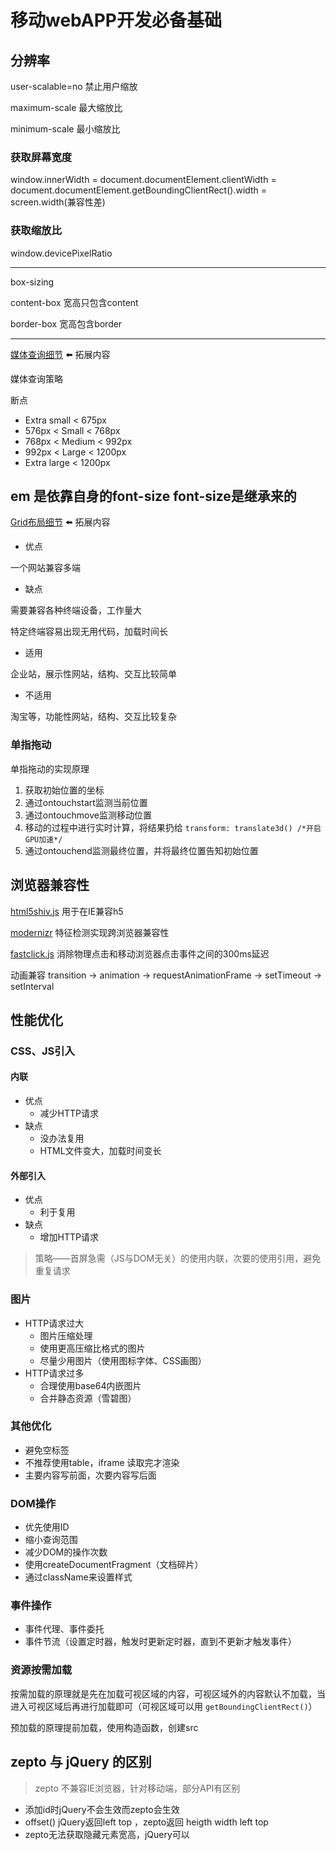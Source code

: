 # 移动webAPP开发必备基础
## 分辨率
user-scalable=no 禁止用户缩放

maximum-scale 最大缩放比

minimum-scale 最小缩放比

### 获取屏幕宽度
window.innerWidth = document.documentElement.clientWidth = document.documentElement.getBoundingClientRect().width = screen.width(兼容性差)

### 获取缩放比
window.devicePixelRatio

---

box-sizing

content-box 宽高只包含content

border-box 宽高包含border

---
[媒体查询细节](https://www.runoob.com/cssref/css3-pr-mediaquery.html)  ⬅️ 拓展内容

媒体查询策略

断点

- Extra small < 675px
- 576px < Small < 768px
- 768px < Medium < 992px
- 992px < Large < 1200px
- Extra large < 1200px

em 是依靠自身的font-size font-**size是继承来的**
---
[Grid布局细节](http://www.ruanyifeng.com/blog/2019/03/grid-layout-tutorial.html)  ⬅️ 拓展内容

- 优点

一个网站兼容多端
- 缺点

需要兼容各种终端设备，工作量大

特定终端容易出现无用代码，加载时间长
- 适用

企业站，展示性网站，结构、交互比较简单
- 不适用

淘宝等，功能性网站，结构、交互比较复杂

### 单指拖动
单指拖动的实现原理

1. 获取初始位置的坐标
2. 通过ontouchstart监测当前位置
3. 通过ontouchmove监测移动位置
4. 移动的过程中进行实时计算，将结果扔给 `transform: translate3d() /*开启GPU加速*/`
5. 通过ontouchend监测最终位置，并将最终位置告知初始位置

## 浏览器兼容性
[html5shiv.js](https://github.com/aFarkas/html5shiv#the-html5-shiv) 用于在IE兼容h5

[modernizr](https://modernizr.com/) 特征检测实现跨浏览器兼容性

[fastclick.js](https://github.com/ftlabs/fastclick) 消除物理点击和移动浏览器点击事件之间的300ms延迟

动画兼容 transition -> animation -> requestAnimationFrame -> setTimeout -> setInterval

## 性能优化
### CSS、JS引入
#### 内联
- 优点
  - 减少HTTP请求
- 缺点
  - 没办法复用
  - HTML文件变大，加载时间变长
#### 外部引入
- 优点
  - 利于复用
- 缺点
  - 增加HTTP请求

>策略——首屏急需（JS与DOM无关）的使用内联，次要的使用引用，避免重复请求

### 图片
- HTTP请求过大
  - 图片压缩处理
  - 使用更高压缩比格式的图片
  - 尽量少用图片（使用图标字体、CSS画图）
- HTTP请求过多
  - 合理使用base64内嵌图片
  - 合并静态资源（雪碧图）

### 其他优化
- 避免空标签
- 不推荐使用table，iframe 读取完才渲染
- 主要内容写前面，次要内容写后面

### DOM操作
- 优先使用ID
- 缩小查询范围
- 减少DOM的操作次数
- 使用createDocumentFragment（文档碎片）
- 通过className来设置样式

### 事件操作
- 事件代理、事件委托
- 事件节流（设置定时器，触发时更新定时器，直到不更新才触发事件）

### 资源按需加载
按需加载的原理就是先在加载可视区域的内容，可视区域外的内容默认不加载，当进入可视区域后再进行加载即可（可视区域可以用 `getBoundingClientRect()`）

预加载的原理提前加载，使用构造函数，创建src

## zepto 与 jQuery 的区别
> zepto 不兼容IE浏览器，针对移动端，部分API有区别
- 添加id时jQuery不会生效而zepto会生效
- offset() jQuery返回left top ，zepto返回 heigth width left top
- zepto无法获取隐藏元素宽高，jQuery可以
